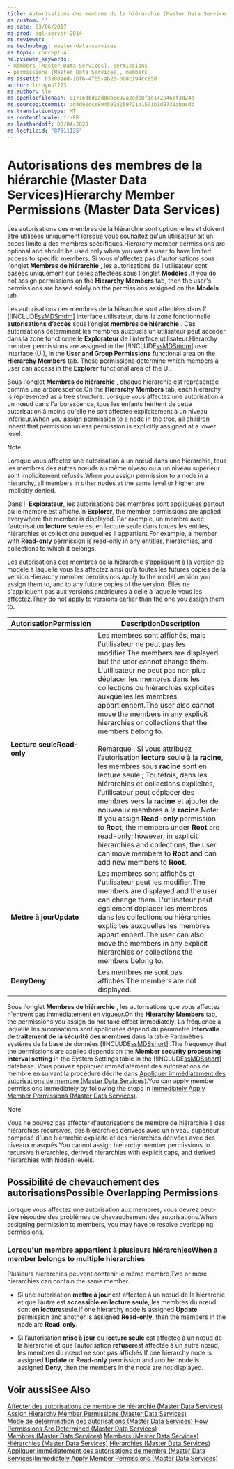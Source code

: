 ```yaml
---
title: Autorisations des membres de la hiérarchie (Master Data Services) | Microsoft Docs
ms.custom: ''
ms.date: 03/06/2017
ms.prod: sql-server-2014
ms.reviewer: ''
ms.technology: master-data-services
ms.topic: conceptual
helpviewer_keywords:
- members [Master Data Services], permissions
- permissions [Master Data Services], members
ms.assetid: b3880eed-1bf6-4f65-ab23-b08c194cc858
author: lrtoyou1223
ms.author: lle
ms.openlocfilehash: 81716dbd0ad08b6e92a2edb8f1d142b46bf3d24d
ms.sourcegitcommit: ad4d92dce894592a259721a1571b1d8736abacdb
ms.translationtype: MT
ms.contentlocale: fr-FR
ms.lasthandoff: 08/04/2020
ms.locfileid: "87611135"
---
```

# <a name="hierarchy-member-permissions-master-data-services"></a><span data-ttu-id="1dc02-102">Autorisations des membres de la hiérarchie (Master Data Services)</span><span class="sxs-lookup"><span data-stu-id="1dc02-102">Hierarchy Member Permissions (Master Data Services)</span></span>
  <span data-ttu-id="1dc02-103">Les autorisations des membres de la hiérarchie sont optionnelles et doivent être utilisées uniquement lorsque vous souhaitez qu'un utilisateur ait un accès limité à des membres spécifiques.</span><span class="sxs-lookup"><span data-stu-id="1dc02-103">Hierarchy member permissions are optional and should be used only when you want a user to have limited access to specific members.</span></span> <span data-ttu-id="1dc02-104">Si vous n'affectez pas d'autorisations sous l'onglet **Membres de hiérarchie** , les autorisations de l'utilisateur sont basées uniquement sur celles affectées sous l'onglet **Modèles** .</span><span class="sxs-lookup"><span data-stu-id="1dc02-104">If you do not assign permissions on the **Hierarchy Members** tab, then the user's permissions are based solely on the permissions assigned on the **Models** tab.</span></span>  
  
 <span data-ttu-id="1dc02-105">Les autorisations des membres de la hiérarchie sont affectées dans l' [!INCLUDE[ssMDSmdm](../includes/ssmdsmdm-md.md)] interface utilisateur, dans la zone fonctionnelle **autorisations d’accès** sous l’onglet **membres de hiérarchie** . Ces autorisations déterminent les membres auxquels un utilisateur peut accéder dans la zone fonctionnelle **Explorateur** de l’interface utilisateur.</span><span class="sxs-lookup"><span data-stu-id="1dc02-105">Hierarchy member permissions are assigned in the [!INCLUDE[ssMDSmdm](../includes/ssmdsmdm-md.md)] user interface (UI), in the **User and Group Permissions** functional area on the **Hierarchy Members** tab. These permissions determine which members a user can access in the **Explorer** functional area of the UI.</span></span>  
  
 <span data-ttu-id="1dc02-106">Sous l'onglet **Membres de hiérarchie** , chaque hiérarchie est représentée comme une arborescence.</span><span class="sxs-lookup"><span data-stu-id="1dc02-106">On the **Hierarchy Members** tab, each hierarchy is represented as a tree structure.</span></span> <span data-ttu-id="1dc02-107">Lorsque vous affectez une autorisation à un nœud dans l'arborescence, tous les enfants héritent de cette autorisation à moins qu'elle ne soit affectée explicitement à un niveau inférieur.</span><span class="sxs-lookup"><span data-stu-id="1dc02-107">When you assign permission to a node in the tree, all children inherit that permission unless permission is explicitly assigned at a lower level.</span></span>  
  
> [!NOTE]  
>  <span data-ttu-id="1dc02-108">Lorsque vous affectez une autorisation à un nœud dans une hiérarchie, tous les membres des autres nœuds au même niveau ou à un niveau supérieur sont implicitement refusés.</span><span class="sxs-lookup"><span data-stu-id="1dc02-108">When you assign permission to a node in a hierarchy, all members in other nodes at the same level or higher are implicitly denied.</span></span>  
  
 <span data-ttu-id="1dc02-109">Dans l' **Explorateur**, les autorisations des membres sont appliquées partout où le membre est affiché.</span><span class="sxs-lookup"><span data-stu-id="1dc02-109">In **Explorer**, the member permissions are applied everywhere the member is displayed.</span></span> <span data-ttu-id="1dc02-110">Par exemple, un membre avec l’autorisation **lecture** seule est en lecture seule dans toutes les entités, hiérarchies et collections auxquelles il appartient.</span><span class="sxs-lookup"><span data-stu-id="1dc02-110">For example, a member with **Read-only** permission is read-only in any entities, hierarchies, and collections to which it belongs.</span></span>  
  
 <span data-ttu-id="1dc02-111">Les autorisations des membres de la hiérarchie s'appliquent à la version de modèle à laquelle vous les affectez ainsi qu'à toutes les futures copies de la version.</span><span class="sxs-lookup"><span data-stu-id="1dc02-111">Hierarchy member permissions apply to the model version you assign them to, and to any future copies of the version.</span></span> <span data-ttu-id="1dc02-112">Elles ne s'appliquent pas aux versions antérieures à celle à laquelle vous les affectez.</span><span class="sxs-lookup"><span data-stu-id="1dc02-112">They do not apply to versions earlier than the one you assign them to.</span></span>  
  
|<span data-ttu-id="1dc02-113">Autorisation</span><span class="sxs-lookup"><span data-stu-id="1dc02-113">Permission</span></span>|<span data-ttu-id="1dc02-114">Description</span><span class="sxs-lookup"><span data-stu-id="1dc02-114">Description</span></span>|  
|----------------|-----------------|  
|<span data-ttu-id="1dc02-115">**Lecture seule**</span><span class="sxs-lookup"><span data-stu-id="1dc02-115">**Read-only**</span></span>|<span data-ttu-id="1dc02-116">Les membres sont affichés, mais l'utilisateur ne peut pas les modifier.</span><span class="sxs-lookup"><span data-stu-id="1dc02-116">The members are displayed but the user cannot change them.</span></span> <span data-ttu-id="1dc02-117">L'utilisateur ne peut pas non plus déplacer les membres dans les collections ou hiérarchies explicites auxquelles les membres appartiennent.</span><span class="sxs-lookup"><span data-stu-id="1dc02-117">The user also cannot move the members in any explicit hierarchies or collections that the members belong to.</span></span><br /><br /> <span data-ttu-id="1dc02-118">Remarque : Si vous attribuez l’autorisation **lecture** seule à la **racine**, les membres sous **racine** sont en lecture seule ; Toutefois, dans les hiérarchies et collections explicites, l’utilisateur peut déplacer des membres vers la **racine** et ajouter de nouveaux membres à la **racine**.</span><span class="sxs-lookup"><span data-stu-id="1dc02-118">Note: If you assign **Read-only** permission to **Root**, the members under **Root** are read-only; however, in explicit hierarchies and collections, the user can move members to **Root** and can add new members to **Root**.</span></span>|  
|<span data-ttu-id="1dc02-119">**Mettre à jour**</span><span class="sxs-lookup"><span data-stu-id="1dc02-119">**Update**</span></span>|<span data-ttu-id="1dc02-120">Les membres sont affichés et l'utilisateur peut les modifier.</span><span class="sxs-lookup"><span data-stu-id="1dc02-120">The members are displayed and the user can change them.</span></span> <span data-ttu-id="1dc02-121">L'utilisateur peut également déplacer les membres dans les collections ou hiérarchies explicites auxquelles les membres appartiennent.</span><span class="sxs-lookup"><span data-stu-id="1dc02-121">The user can also move the members in any explicit hierarchies or collections the members belong to.</span></span>|  
|<span data-ttu-id="1dc02-122">**Deny**</span><span class="sxs-lookup"><span data-stu-id="1dc02-122">**Deny**</span></span>|<span data-ttu-id="1dc02-123">Les membres ne sont pas affichés.</span><span class="sxs-lookup"><span data-stu-id="1dc02-123">The members are not displayed.</span></span>|  
  
 <span data-ttu-id="1dc02-124">Sous l'onglet **Membres de hiérarchie** , les autorisations que vous affectez n'entrent pas immédiatement en vigueur.</span><span class="sxs-lookup"><span data-stu-id="1dc02-124">On the **Hierarchy Members** tab, the permissions you assign do not take effect immediately.</span></span> <span data-ttu-id="1dc02-125">La fréquence à laquelle les autorisations sont appliquées dépend du paramètre **Intervalle de traitement de la sécurité des membres** dans la table Paramètres système de la base de données [!INCLUDE[ssMDSshort](../includes/ssmdsshort-md.md)] .</span><span class="sxs-lookup"><span data-stu-id="1dc02-125">The frequency that the permissions are applied depends on the **Member security processing interval setting** in the System Settings table in the [!INCLUDE[ssMDSshort](../includes/ssmdsshort-md.md)] database.</span></span> <span data-ttu-id="1dc02-126">Vous pouvez appliquer immédiatement des autorisations de membre en suivant la procédure décrite dans [Appliquer immédiatement des autorisations de membre &#40;Master Data Services&#41;](immediately-apply-member-permissions-master-data-services.md).</span><span class="sxs-lookup"><span data-stu-id="1dc02-126">You can apply member permissions immediately by following the steps in [Immediately Apply Member Permissions &#40;Master Data Services&#41;](immediately-apply-member-permissions-master-data-services.md).</span></span>  
  
> [!NOTE]  
>  <span data-ttu-id="1dc02-127">Vous ne pouvez pas affecter d'autorisations de membre de hiérarchie à des hiérarchies récursives, des hiérarchies dérivées avec un niveau supérieur composé d'une hiérarchie explicite et des hiérarchies dérivées avec des niveaux masqués.</span><span class="sxs-lookup"><span data-stu-id="1dc02-127">You cannot assign hierarchy member permissions to recursive hierarchies, derived hierarchies with explicit caps, and derived hierarchies with hidden levels.</span></span>  
  
## <a name="possible-overlapping-permissions"></a><span data-ttu-id="1dc02-128">Possibilité de chevauchement des autorisations</span><span class="sxs-lookup"><span data-stu-id="1dc02-128">Possible Overlapping Permissions</span></span>  
 <span data-ttu-id="1dc02-129">Lorsque vous affectez une autorisation aux membres, vous devrez peut-être résoudre des problèmes de chevauchement des autorisations.</span><span class="sxs-lookup"><span data-stu-id="1dc02-129">When assigning permission to members, you may have to resolve overlapping permissions.</span></span>  
  
### <a name="when-a-member-belongs-to-multiple-hierarchies"></a><span data-ttu-id="1dc02-130">Lorsqu'un membre appartient à plusieurs hiérarchies</span><span class="sxs-lookup"><span data-stu-id="1dc02-130">When a member belongs to multiple hierarchies</span></span>  
 <span data-ttu-id="1dc02-131">Plusieurs hiérarchies peuvent contenir le même membre.</span><span class="sxs-lookup"><span data-stu-id="1dc02-131">Two or more hierarchies can contain the same member.</span></span>  
  
-   <span data-ttu-id="1dc02-132">Si une autorisation **mettre à jour** est affectée à un nœud de la hiérarchie et que l’autre est **accessible en lecture seule**, les membres du nœud sont **en lecture**seule.</span><span class="sxs-lookup"><span data-stu-id="1dc02-132">If one hierarchy node is assigned **Update** permission and another is assigned **Read-only**, then the members in the node are **Read-only**.</span></span>  
  
-   <span data-ttu-id="1dc02-133">Si l’autorisation **mise à jour** ou **lecture seule** est affectée à un nœud de la hiérarchie et que l’autorisation **refuser**est affectée à un autre nœud, les membres du nœud ne sont pas affichés.</span><span class="sxs-lookup"><span data-stu-id="1dc02-133">If one hierarchy node is assigned **Update** or **Read-only** permission and another node is assigned **Deny**, then the members in the node are not displayed.</span></span>  
  
## <a name="see-also"></a><span data-ttu-id="1dc02-134">Voir aussi</span><span class="sxs-lookup"><span data-stu-id="1dc02-134">See Also</span></span>  
 <span data-ttu-id="1dc02-135">[Affecter des autorisations de membre de hiérarchie &#40;Master Data Services&#41;](../../2014/master-data-services/assign-hierarchy-member-permissions-master-data-services.md) </span><span class="sxs-lookup"><span data-stu-id="1dc02-135">[Assign Hierarchy Member Permissions &#40;Master Data Services&#41;](../../2014/master-data-services/assign-hierarchy-member-permissions-master-data-services.md) </span></span>  
 <span data-ttu-id="1dc02-136">[Mode de détermination des autorisations &#40;Master Data Services&#41;](../../2014/master-data-services/how-permissions-are-determined-master-data-services.md) </span><span class="sxs-lookup"><span data-stu-id="1dc02-136">[How Permissions Are Determined &#40;Master Data Services&#41;](../../2014/master-data-services/how-permissions-are-determined-master-data-services.md) </span></span>  
 <span data-ttu-id="1dc02-137">[Membres &#40;Master Data Services&#41;](../../2014/master-data-services/members-master-data-services.md) </span><span class="sxs-lookup"><span data-stu-id="1dc02-137">[Members &#40;Master Data Services&#41;](../../2014/master-data-services/members-master-data-services.md) </span></span>  
 <span data-ttu-id="1dc02-138">[Hiérarchies &#40;Master Data Services&#41;](../../2014/master-data-services/hierarchies-master-data-services.md) </span><span class="sxs-lookup"><span data-stu-id="1dc02-138">[Hierarchies &#40;Master Data Services&#41;](../../2014/master-data-services/hierarchies-master-data-services.md) </span></span>  
 [<span data-ttu-id="1dc02-139">Appliquer immédiatement des autorisations de membre &#40;Master Data Services&#41;</span><span class="sxs-lookup"><span data-stu-id="1dc02-139">Immediately Apply Member Permissions &#40;Master Data Services&#41;</span></span>](immediately-apply-member-permissions-master-data-services.md)  
  
  
